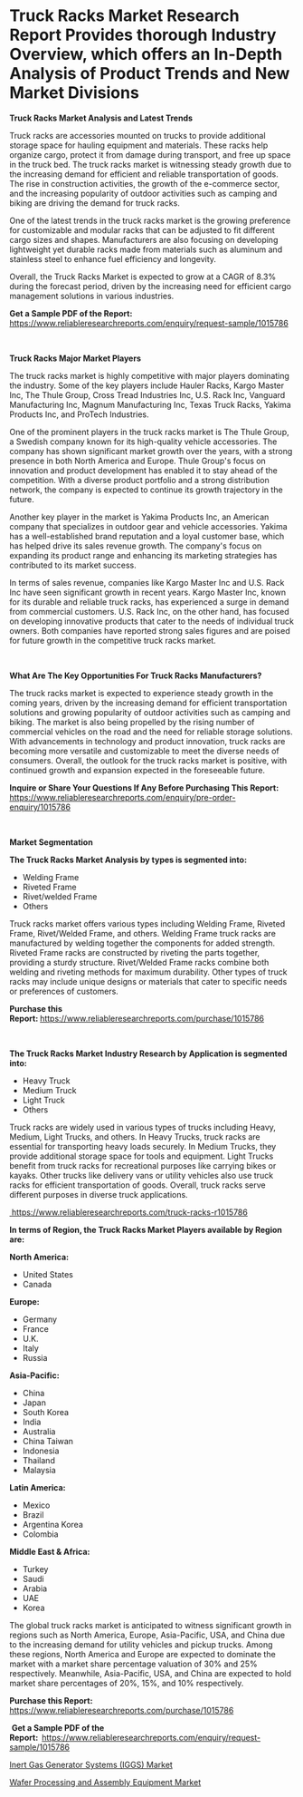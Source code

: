 <p><h1>Truck Racks Market Research Report Provides thorough Industry Overview, which offers an In-Depth Analysis of Product Trends and New Market Divisions</h1></p><p><strong>Truck Racks Market Analysis and Latest Trends</strong></p>
<p><p>Truck racks are accessories mounted on trucks to provide additional storage space for hauling equipment and materials. These racks help organize cargo, protect it from damage during transport, and free up space in the truck bed. The truck racks market is witnessing steady growth due to the increasing demand for efficient and reliable transportation of goods. The rise in construction activities, the growth of the e-commerce sector, and the increasing popularity of outdoor activities such as camping and biking are driving the demand for truck racks.</p><p>One of the latest trends in the truck racks market is the growing preference for customizable and modular racks that can be adjusted to fit different cargo sizes and shapes. Manufacturers are also focusing on developing lightweight yet durable racks made from materials such as aluminum and stainless steel to enhance fuel efficiency and longevity.</p><p>Overall, the Truck Racks Market is expected to grow at a CAGR of 8.3% during the forecast period, driven by the increasing need for efficient cargo management solutions in various industries.</p></p>
<p><strong>Get a Sample PDF of the Report:&nbsp;</strong> <a href="https://www.reliableresearchreports.com/enquiry/request-sample/1015786">https://www.reliableresearchreports.com/enquiry/request-sample/1015786</a></p>
<p>&nbsp;</p>
<p><strong>Truck Racks Major Market Players</strong></p>
<p><p>The truck racks market is highly competitive with major players dominating the industry. Some of the key players include Hauler Racks, Kargo Master Inc, The Thule Group, Cross Tread Industries Inc, U.S. Rack Inc, Vanguard Manufacturing Inc, Magnum Manufacturing Inc, Texas Truck Racks, Yakima Products Inc, and ProTech Industries.</p><p>One of the prominent players in the truck racks market is The Thule Group, a Swedish company known for its high-quality vehicle accessories. The company has shown significant market growth over the years, with a strong presence in both North America and Europe. Thule Group's focus on innovation and product development has enabled it to stay ahead of the competition. With a diverse product portfolio and a strong distribution network, the company is expected to continue its growth trajectory in the future.</p><p>Another key player in the market is Yakima Products Inc, an American company that specializes in outdoor gear and vehicle accessories. Yakima has a well-established brand reputation and a loyal customer base, which has helped drive its sales revenue growth. The company's focus on expanding its product range and enhancing its marketing strategies has contributed to its market success.</p><p>In terms of sales revenue, companies like Kargo Master Inc and U.S. Rack Inc have seen significant growth in recent years. Kargo Master Inc, known for its durable and reliable truck racks, has experienced a surge in demand from commercial customers. U.S. Rack Inc, on the other hand, has focused on developing innovative products that cater to the needs of individual truck owners. Both companies have reported strong sales figures and are poised for future growth in the competitive truck racks market.</p></p>
<p>&nbsp;</p>
<p><strong>What Are The Key Opportunities For Truck Racks Manufacturers?</strong></p>
<p><p>The truck racks market is expected to experience steady growth in the coming years, driven by the increasing demand for efficient transportation solutions and growing popularity of outdoor activities such as camping and biking. The market is also being propelled by the rising number of commercial vehicles on the road and the need for reliable storage solutions. With advancements in technology and product innovation, truck racks are becoming more versatile and customizable to meet the diverse needs of consumers. Overall, the outlook for the truck racks market is positive, with continued growth and expansion expected in the foreseeable future.</p></p>
<p><strong>Inquire or Share Your Questions If Any Before Purchasing This Report:</strong> <a href="https://www.reliableresearchreports.com/enquiry/pre-order-enquiry/1015786">https://www.reliableresearchreports.com/enquiry/pre-order-enquiry/1015786</a></p>
<p>&nbsp;</p>
<p><strong>Market Segmentation</strong></p>
<p><strong>The Truck Racks Market Analysis by types is segmented into:</strong></p>
<p><ul><li>Welding Frame</li><li>Riveted Frame</li><li>Rivet/welded Frame</li><li>Others</li></ul></p>
<p><p>Truck racks market offers various types including Welding Frame, Riveted Frame, Rivet/Welded Frame, and others. Welding Frame truck racks are manufactured by welding together the components for added strength. Riveted Frame racks are constructed by riveting the parts together, providing a sturdy structure. Rivet/Welded Frame racks combine both welding and riveting methods for maximum durability. Other types of truck racks may include unique designs or materials that cater to specific needs or preferences of customers.</p></p>
<p><strong>Purchase this Report:&nbsp;</strong><a href="https://www.reliableresearchreports.com/purchase/1015786">https://www.reliableresearchreports.com/purchase/1015786</a></p>
<p>&nbsp;</p>
<p><strong>The Truck Racks Market Industry Research by Application is segmented into:</strong></p>
<p><ul><li>Heavy Truck</li><li>Medium Truck</li><li>Light Truck</li><li>Others</li></ul></p>
<p><p>Truck racks are widely used in various types of trucks including Heavy, Medium, Light Trucks, and others. In Heavy Trucks, truck racks are essential for transporting heavy loads securely. In Medium Trucks, they provide additional storage space for tools and equipment. Light Trucks benefit from truck racks for recreational purposes like carrying bikes or kayaks. Other trucks like delivery vans or utility vehicles also use truck racks for efficient transportation of goods. Overall, truck racks serve different purposes in diverse truck applications.</p></p>
<p><a href="https://www.reliableresearchreports.com/truck-racks-r1015786">&nbsp;https://www.reliableresearchreports.com/truck-racks-r1015786</a></p>
<p><strong>In terms of Region, the Truck Racks Market Players available by Region are:</strong></p>
<p>
    <p> <strong> North America: </strong>
        <ul>
            <li>United States</li>
            <li>Canada</li>
        </ul>
        </p> 
    <p> <strong> Europe: </strong>
        <ul>
            <li>Germany</li>
            <li>France</li>
            <li>U.K.</li>
            <li>Italy</li>
            <li>Russia</li>
        </ul>
        </p> 
    <p> <strong> Asia-Pacific: </strong>
        <ul>
            <li>China</li>
            <li>Japan</li>
            <li>South Korea</li>
            <li>India</li>
            <li>Australia</li>
            <li>China Taiwan</li>
            <li>Indonesia</li>
            <li>Thailand</li>
            <li>Malaysia</li>
        </ul>
        </p> 
    <p> <strong> Latin America: </strong>
        <ul>
            <li>Mexico</li>
            <li>Brazil</li>
            <li>Argentina Korea</li>
            <li>Colombia</li>
        </ul>
        </p> 
    <p> <strong> Middle East & Africa: </strong>
        <ul>
            <li>Turkey</li>
            <li>Saudi</li>
            <li>Arabia</li>
            <li>UAE</li>
            <li>Korea</li>
        </ul>
    </p>
    </p>
<p><p>The global truck racks market is anticipated to witness significant growth in regions such as North America, Europe, Asia-Pacific, USA, and China due to the increasing demand for utility vehicles and pickup trucks. Among these regions, North America and Europe are expected to dominate the market with a market share percentage valuation of 30% and 25% respectively. Meanwhile, Asia-Pacific, USA, and China are expected to hold market share percentages of 20%, 15%, and 10% respectively.</p></p>
<p><strong>Purchase this Report: </strong><a href="https://www.reliableresearchreports.com/purchase/1015786">https://www.reliableresearchreports.com/purchase/1015786</a></p>
<p>&nbsp;<strong>Get a Sample PDF of the Report:&nbsp;&nbsp;</strong><a href="https://www.reliableresearchreports.com/enquiry/request-sample/1015786">https://www.reliableresearchreports.com/enquiry/request-sample/1015786</a></p>
<p><strong></strong></p>
<p><p><a href="https://view.publitas.com/reportprime-1/inert-gas-generator-systems-iggs-industry-analysis-report-its-market-size-share-trends-by-application-region-competitive-strategies-2024-2031/">Inert Gas Generator Systems (IGGS) Market</a></p><p><a href="https://view.publitas.com/reportprime-1/wafer-processing-and-assembly-equipment-market-emerging-trends-and-future-prospects-for-period-from-2024-to-2031/">Wafer Processing and Assembly Equipment Market</a></p></p>